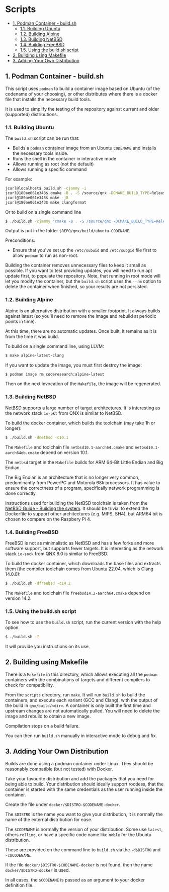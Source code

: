 # Scripts <!-- omit in toc -->

- [1. Podman Container - build.sh](#1-podman-container---buildsh)
  - [1.1. Building Ubuntu](#11-building-ubuntu)
  - [1.2. Building Alpine](#12-building-alpine)
  - [1.3. Building NetBSD](#13-building-netbsd)
  - [1.4. Building FreeBSD](#14-building-freebsd)
  - [1.5. Using the build.sh script](#15-using-the-buildsh-script)
- [2. Building using Makefile](#2-building-using-makefile)
- [3. Adding Your Own Distribution](#3-adding-your-own-distribution)

## 1. Podman Container - build.sh

This script uses `podman` to build a container image based on Ubuntu (of the
codename of your choosing), or other distributes where there is a docker file
that installs the necessary build tools.

It is used to simplify the testing of the repository against current and older
(supported) distributions.

### 1.1. Building Ubuntu

The `build.sh` script can be run that:

- Builds a `podman` container image from an Ubuntu `CODENAME` and installs the
  necessary tools inside.
- Runs the shell in the container in interactive mode
- Allows running as root (not the default)
- Allows running a specific command

For example:

```sh
jcurl@localhost$ build.sh -cjammy -i
jcurl@180ae061e343$ cmake -B . -S /source/qnx -DCMAKE_BUILD_TYPE=Release
jcurl@180ae061e343$ make -j8
jcurl@180ae061e343$ make clangformat
```

Or to build on a single command line

```sh
$ ./build.sh -cjammy "cmake -B . -S /source/qnx -DCMAKE_BUILD_TYPE=Release && make -j8"
```

Output is put in the folder `$REPO/qnx/build/ubuntu-CODENAME`.

Preconditions:

- Ensure that you've set up the `/etc/subuid` and `/etc/subgid` file first to
  allow `podman` to run as non-root.

Building the container removes unnecessary files to keep it small as possible.
If you want to test providing updates, you will need to run apt update first, to
populate the repository. Note, that running in root mode will let you modify the
container, but the `build.sh` script uses the `--rm` option to delete the
container when finished, so your results are not persisted.

### 1.2. Building Alpine

Alpine is an alternative distribution with a smaller footprint. It always builds
against latest (so you'll need to remove the image and rebuild at periodic
points in time).

At this time, there are no automatic updates. Once built, it remains as it is
from the time it was build.

To build on a single command line, using LLVM:

```sh
$ make alpine-latest-clang
```

If you want to update the image, you must first destroy the image:

```sh
$ podman image rm coderesearch:alpine-latest
```

Then on the next invocation of the `Makefile`, the image will be regenerated.

### 1.3. Building NetBSD

NetBSD supports a large number of target architectures. It is interesting as the
network stack `io-pkt` from QNX is similar to NetBSD.

To build the docker container, which builds the toolchain (may take 1h or
longer):

```sh
$ ./build.sh -dnetbsd -c10.1
```

The `Makefile` and toolchain file `netbsd10.1-aarch64.cmake` and
`netbsd10.1-aarch64eb.cmake` depend on version 10.1.

The `netbsd` target in the `Makefile` builds for ARM 64-Bit Little Endian and
Big Endian.

The Big Endian is an architecture that is no longer very common, predominantly
from PowerPC and Motorola 68k processors. It has value to ensure the correctness
of a program, specifically network programming is done correctly.

Instructions used for building the NetBSD toolchain is taken from the [NetBSD
Guide - Building the
system](https://www.netbsd.org/docs/guide/en/chap-fetch.html). It should be
trivial to extend the Dockerfile to support other architectures (e.g. MIPS,
SH4), but ARM64 bit is chosen to compare on the Raspbery Pi 4.

### 1.4. Building FreeBSD

FreeBSD is not as minimalistic as NetBSD and has a few forks and more software
support, but supports fewer targets. It is interesting as the network stack
`io-sock` from QNX 8.0 is similar to FreeBSD.

To build the docker container, which downloads the base files and extracts them
(the compiler toolchain comes from Ubuntu 22.04, which is Clang 14.0.0):

```sh
$ ./build.sh -dfreebsd -c14.2
```

The `Makefile` and toolchain file `freebsd14.2-aarch64.cmake` depend on version
14.2.

### 1.5. Using the build.sh script

To see how to use the `build.sh` script, run the current version with the help
option.

```sh
$ ./build.sh -?
```

It will provide you instructions on its use.

## 2. Building using Makefile

There is a `Makefile` in this directory, which allows executing all the `podman`
containers with the combinations of targets and different compilers to check for
compatibility.

From the `scripts` directory, run `make`. It will run `build.sh` to build the
containers, and execute each variant (GCC and Clang), with the output of the
build in `qnx/build/<dir>`. A container is only built the first time and
upstream changes are not automatically pulled. You will need to delete the image
and rebuild to obtain a new image.

Compilation stops on a build failure.

You can then run `build.sh` manually in interactive mode to debug and fix.

## 3. Adding Your Own Distribution

Builds are done using a podman container under Linux. They should be reasonably
compatible (but not tested) with Docker.

Take your favourite distribution and add the packages that you need for being
able to build. Your distribution should ideally support rootless, that the
container is started with the same credentials as the user running inside the
container.

Create the file under `docker/$DISTRO-$CODENAME-docker`.

The `$DISTRO` is the name you want to give your distribution, it is normally the
name of the external distribution for ease.

The `$CODENAME` is normally the version of your distribution. Some use `latest`,
others `rolling`, or have a specific code name like `noble` for the Ubuntu
distribution.

These are provided on the command line to `build.sh` via the `-d$DISTRO` and
`-c$CODENAME`.

If the file `docker/$DISTRO-$CODENAME-docker` is not found, then the name
`docker/$DISTRO-docker` is used.

In all cases, the `$CODENAME` is passed as an argument to your docker definition
file.
